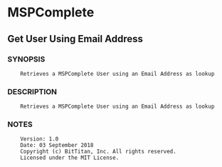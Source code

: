 # MSPComplete
## Get User Using Email Address
### SYNOPSIS
```
    Retrieves a MSPComplete User using an Email Address as lookup
```
### DESCRIPTION
```
    Retrieves a MSPComplete User using an Email Address as lookup
```
### NOTES
```
    Version: 1.0
    Date: 03 September 2018
    Copyright (c) BitTitan, Inc. All rights reserved.
    Licensed under the MIT License.
```

